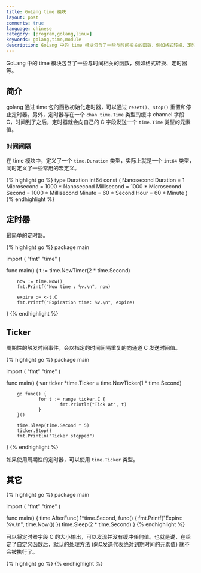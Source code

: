 ```yaml
---
title: GoLang time 模块
layout: post
comments: true
language: chinese
category: [program,golang,linux]
keywords: golang,time,module
description: GoLang 中的 time 模块包含了一些与时间相关的函数，例如格式转换、定时器等。
---
```


GoLang 中的 time 模块包含了一些与时间相关的函数，例如格式转换、定时器等。

<!-- more -->

## 简介

golang 通过 time 包的函数初始化定时器，可以通过 `reset()`、`stop()` 重置和停止定时器。另外，定时器存在一个 `chan time.Time` 类型的缓冲 channel 字段 C，时间到了之后，定时器就会向自己的 C 字段发送一个 `time.Time` 类型的元素值。

### 时间间隔

在 time 模块中，定义了一个 `time.Duration` 类型，实际上就是一个 `int64` 类型，同时定义了一些常用的宏定义。

{% highlight go %}
type Duration int64
const (
	Nanosecond  Duration = 1
	Microsecond          = 1000 * Nanosecond
	Millisecond          = 1000 * Microsecond
	Second               = 1000 * Millisecond
	Minute               = 60 * Second
	Hour                 = 60 * Minute
)
{% endhighlight %}

## 定时器

最简单的定时器。

{% highlight go %}
package main

import (
        "fmt"
        "time"
)

func main() {
        t := time.NewTimer(2 * time.Second)

        now := time.Now()
        fmt.Printf("Now time : %v.\n", now)

        expire := <-t.C
        fmt.Printf("Expiration time: %v.\n", expire)
}
{% endhighlight %}

## Ticker

周期性的触发时间事件，会以指定的时间间隔重复的向通道 C 发送时间值。

{% highlight go %}
package main

import (
        "fmt"
        "time"
)

func main() {
        var ticker *time.Ticker = time.NewTicker(1 * time.Second)

        go func() {
                for t := range ticker.C {
                        fmt.Println("Tick at", t)
                }
        }()

        time.Sleep(time.Second * 5)
        ticker.Stop()
        fmt.Println("Ticker stopped")
}
{% endhighlight %}

如果使用周期性的定时器，可以使用 `time.Ticker` 类型。

<!--
package main

import (
        "fmt"
        "time"
)

func main() {
        t := time.NewTicker(1 * time.Second)
        defer t.Stop()

        for {
                select {
                case <-t.C:
                        fmt.Println(time.Now())
                }
        }
}
-->

## 其它

{% highlight go %}
package main

import (
        "fmt"
        "time"
)

func main() {
        time.AfterFunc(
                1*time.Second,
                func() {
                        fmt.Printf("Expire: %v.\n", time.Now())
                })
        time.Sleep(2 * time.Second)
}
{% endhighlight %}

可以将定时器字段 C 的大小输出，可以发现并没有缓冲任何值。也就是说，在给定了自定义函数后，默认的处理方法 (向C发送代表绝对到期时间的元素值) 就不会被执行了。


{% highlight go %}
{% endhighlight %}
